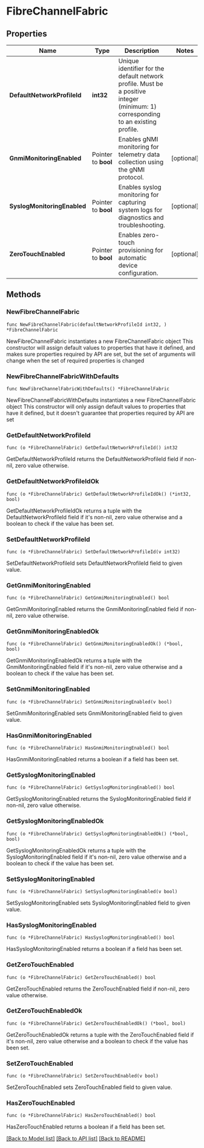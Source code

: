 # FibreChannelFabric

## Properties

Name | Type | Description | Notes
------------ | ------------- | ------------- | -------------
**DefaultNetworkProfileId** | **int32** | Unique identifier for the default network profile. Must be a positive integer (minimum: 1) corresponding to an existing profile. | 
**GnmiMonitoringEnabled** | Pointer to **bool** | Enables gNMI monitoring for telemetry data collection using the gNMI protocol. | [optional] 
**SyslogMonitoringEnabled** | Pointer to **bool** | Enables syslog monitoring for capturing system logs for diagnostics and troubleshooting. | [optional] 
**ZeroTouchEnabled** | Pointer to **bool** | Enables zero-touch provisioning for automatic device configuration. | [optional] 

## Methods

### NewFibreChannelFabric

`func NewFibreChannelFabric(defaultNetworkProfileId int32, ) *FibreChannelFabric`

NewFibreChannelFabric instantiates a new FibreChannelFabric object
This constructor will assign default values to properties that have it defined,
and makes sure properties required by API are set, but the set of arguments
will change when the set of required properties is changed

### NewFibreChannelFabricWithDefaults

`func NewFibreChannelFabricWithDefaults() *FibreChannelFabric`

NewFibreChannelFabricWithDefaults instantiates a new FibreChannelFabric object
This constructor will only assign default values to properties that have it defined,
but it doesn't guarantee that properties required by API are set

### GetDefaultNetworkProfileId

`func (o *FibreChannelFabric) GetDefaultNetworkProfileId() int32`

GetDefaultNetworkProfileId returns the DefaultNetworkProfileId field if non-nil, zero value otherwise.

### GetDefaultNetworkProfileIdOk

`func (o *FibreChannelFabric) GetDefaultNetworkProfileIdOk() (*int32, bool)`

GetDefaultNetworkProfileIdOk returns a tuple with the DefaultNetworkProfileId field if it's non-nil, zero value otherwise
and a boolean to check if the value has been set.

### SetDefaultNetworkProfileId

`func (o *FibreChannelFabric) SetDefaultNetworkProfileId(v int32)`

SetDefaultNetworkProfileId sets DefaultNetworkProfileId field to given value.


### GetGnmiMonitoringEnabled

`func (o *FibreChannelFabric) GetGnmiMonitoringEnabled() bool`

GetGnmiMonitoringEnabled returns the GnmiMonitoringEnabled field if non-nil, zero value otherwise.

### GetGnmiMonitoringEnabledOk

`func (o *FibreChannelFabric) GetGnmiMonitoringEnabledOk() (*bool, bool)`

GetGnmiMonitoringEnabledOk returns a tuple with the GnmiMonitoringEnabled field if it's non-nil, zero value otherwise
and a boolean to check if the value has been set.

### SetGnmiMonitoringEnabled

`func (o *FibreChannelFabric) SetGnmiMonitoringEnabled(v bool)`

SetGnmiMonitoringEnabled sets GnmiMonitoringEnabled field to given value.

### HasGnmiMonitoringEnabled

`func (o *FibreChannelFabric) HasGnmiMonitoringEnabled() bool`

HasGnmiMonitoringEnabled returns a boolean if a field has been set.

### GetSyslogMonitoringEnabled

`func (o *FibreChannelFabric) GetSyslogMonitoringEnabled() bool`

GetSyslogMonitoringEnabled returns the SyslogMonitoringEnabled field if non-nil, zero value otherwise.

### GetSyslogMonitoringEnabledOk

`func (o *FibreChannelFabric) GetSyslogMonitoringEnabledOk() (*bool, bool)`

GetSyslogMonitoringEnabledOk returns a tuple with the SyslogMonitoringEnabled field if it's non-nil, zero value otherwise
and a boolean to check if the value has been set.

### SetSyslogMonitoringEnabled

`func (o *FibreChannelFabric) SetSyslogMonitoringEnabled(v bool)`

SetSyslogMonitoringEnabled sets SyslogMonitoringEnabled field to given value.

### HasSyslogMonitoringEnabled

`func (o *FibreChannelFabric) HasSyslogMonitoringEnabled() bool`

HasSyslogMonitoringEnabled returns a boolean if a field has been set.

### GetZeroTouchEnabled

`func (o *FibreChannelFabric) GetZeroTouchEnabled() bool`

GetZeroTouchEnabled returns the ZeroTouchEnabled field if non-nil, zero value otherwise.

### GetZeroTouchEnabledOk

`func (o *FibreChannelFabric) GetZeroTouchEnabledOk() (*bool, bool)`

GetZeroTouchEnabledOk returns a tuple with the ZeroTouchEnabled field if it's non-nil, zero value otherwise
and a boolean to check if the value has been set.

### SetZeroTouchEnabled

`func (o *FibreChannelFabric) SetZeroTouchEnabled(v bool)`

SetZeroTouchEnabled sets ZeroTouchEnabled field to given value.

### HasZeroTouchEnabled

`func (o *FibreChannelFabric) HasZeroTouchEnabled() bool`

HasZeroTouchEnabled returns a boolean if a field has been set.


[[Back to Model list]](../README.md#documentation-for-models) [[Back to API list]](../README.md#documentation-for-api-endpoints) [[Back to README]](../README.md)


